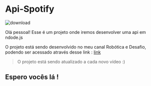 # Api-Spotify
![download](https://user-images.githubusercontent.com/51785898/84318324-9db17500-ab44-11ea-81d7-37b21998074a.png)

Olá pessoal! Esse é um projeto onde iremos desenvolver uma api em ndode.js

O projeto está sendo desenvolvido no meu canal Robótica e Desafio, podendo ser acessado através desse link : [link](https://www.youtube.com/watch?v=16HvyuCwFqM&list=PLbcB-iFP3ZNEDkwUfiVVExeB_YSLfA-8-)

> O projeto está sendo atualizado a cada novo vídeo :)

## Espero vocês lá !
